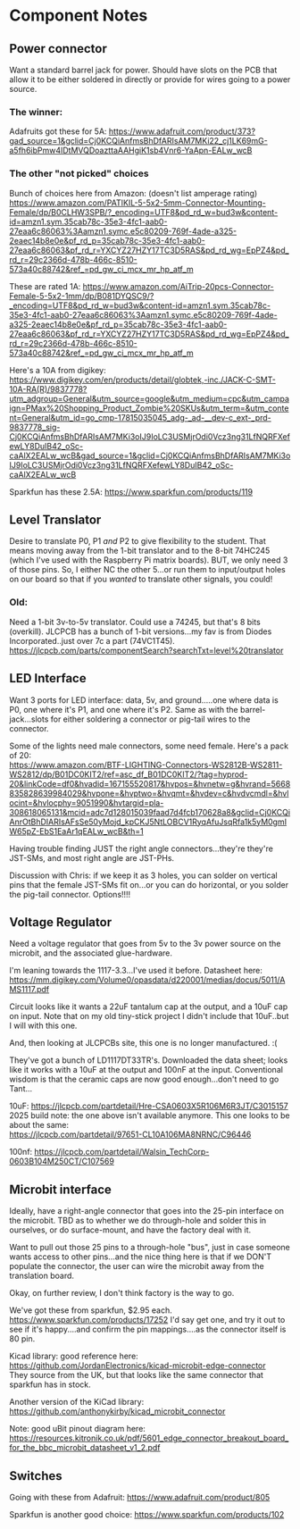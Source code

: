 # Component Notes

## Power connector

Want a standard barrel jack for power.  Should have slots on the PCB that allow it to be either soldered in directly or provide for wires going to a power source.

### The winner:
Adafruits got these for 5A:
https://www.adafruit.com/product/373?gad_source=1&gclid=Cj0KCQiAnfmsBhDfARIsAM7MKi22_cj1LK69mG-a5fh6ibPmw4IDtMVQDoazttaAAHgiK1sb4Vnr6-YaApn-EALw_wcB

### The other "not picked" choices
Bunch of choices here from Amazon:
(doesn't list amperage rating)
https://www.amazon.com/PATIKIL-5-5x2-5mm-Connector-Mounting-Female/dp/B0CLHW3SPB/?_encoding=UTF8&pd_rd_w=bud3w&content-id=amzn1.sym.35cab78c-35e3-4fc1-aab0-27eaa6c86063%3Aamzn1.symc.e5c80209-769f-4ade-a325-2eaec14b8e0e&pf_rd_p=35cab78c-35e3-4fc1-aab0-27eaa6c86063&pf_rd_r=YXCYZ27HZY17TC3D5RAS&pd_rd_wg=EpPZ4&pd_rd_r=29c2366d-478b-466c-8510-573a40c88742&ref_=pd_gw_ci_mcx_mr_hp_atf_m

These are rated 1A:
https://www.amazon.com/AiTrip-20pcs-Connector-Female-5-5x2-1mm/dp/B081DYQSC9/?_encoding=UTF8&pd_rd_w=bud3w&content-id=amzn1.sym.35cab78c-35e3-4fc1-aab0-27eaa6c86063%3Aamzn1.symc.e5c80209-769f-4ade-a325-2eaec14b8e0e&pf_rd_p=35cab78c-35e3-4fc1-aab0-27eaa6c86063&pf_rd_r=YXCYZ27HZY17TC3D5RAS&pd_rd_wg=EpPZ4&pd_rd_r=29c2366d-478b-466c-8510-573a40c88742&ref_=pd_gw_ci_mcx_mr_hp_atf_m

Here's a 10A from digikey:
https://www.digikey.com/en/products/detail/globtek,-inc./JACK-C-SMT-10A-RA(R)/9837778?utm_adgroup=General&utm_source=google&utm_medium=cpc&utm_campaign=PMax%20Shopping_Product_Zombie%20SKUs&utm_term=&utm_content=General&utm_id=go_cmp-17815035045_adg-_ad-__dev-c_ext-_prd-9837778_sig-Cj0KCQiAnfmsBhDfARIsAM7MKi3oIJ9IoLC3USMjrOdi0Vcz3ng31LfNQRFXefewLY8DuIB42_oSc-caAlX2EALw_wcB&gad_source=1&gclid=Cj0KCQiAnfmsBhDfARIsAM7MKi3oIJ9IoLC3USMjrOdi0Vcz3ng31LfNQRFXefewLY8DuIB42_oSc-caAlX2EALw_wcB

Sparkfun has these 2.5A:
https://www.sparkfun.com/products/119

## Level Translator
Desire to translate P0, P1 *and* P2 to give flexibility to the student.  That means moving away from the 1-bit translator and to the 8-bit 74HC245 (which I've used with the Raspberry Pi matrix boards).  BUT, we only need 3 of those pins.  So, I either NC the other 5...or run them to input/output holes on our board so that if you *wanted* to translate other signals, you could!

### Old:
Need a 1-bit 3v-to-5v translator.  Could use a 74245, but that's 8 bits (overkill).  JLCPCB has a bunch of 1-bit versions...my fav is from Diodes Incorporated..just over 7c a part (74VC1T45).  
https://jlcpcb.com/parts/componentSearch?searchTxt=level%20translator


## LED Interface
Want 3 ports for LED interface:  data, 5v, and ground.....one where data is P0, one where it's P1, and one where it's P2.  Same as with the barrel-jack...slots for either soldering a connector or pig-tail wires to the connector.

Some of the lights need male connectors, some need female.  Here's a pack of 20:  
https://www.amazon.com/BTF-LIGHTING-Connectors-WS2812B-WS2811-WS2812/dp/B01DC0KIT2/ref=asc_df_B01DC0KIT2/?tag=hyprod-20&linkCode=df0&hvadid=167155520817&hvpos=&hvnetw=g&hvrand=5668835828639984029&hvpone=&hvptwo=&hvqmt=&hvdev=c&hvdvcmdl=&hvlocint=&hvlocphy=9051990&hvtargid=pla-308618065131&mcid=adc7d128015039faad7d4fcb170628a8&gclid=Cj0KCQiAnrOtBhDIARIsAFsSe50yMojd_kpCKJ5NtLOBCV1RyqAfuJsqRfa1k5yM0gmIW65pZ-EbS1EaAr1qEALw_wcB&th=1

Having trouble finding JUST the right angle connectors...they're they're JST-SMs, and most right angle are JST-PHs.  

Discussion with Chris:  if we keep it as 3 holes, you can solder on vertical pins that the female JST-SMs fit on...or you can do horizontal, or you solder the pig-tail connector.  Options!!!!

## Voltage Regulator
Need a voltage regulator that goes from 5v to the 3v power source on the microbit, and the associated glue-hardware.

I'm leaning towards the 1117-3.3...I've used it before.  Datasheet here:
https://mm.digikey.com/Volume0/opasdata/d220001/medias/docus/5011/AMS1117.pdf

Circuit looks like it wants a 22uF tantalum cap at the output, and a 10uF cap on input.  Note that on my old tiny-stick project I didn't include that 10uF..but I will with this one.

And, then looking at JLCPCBs site, this one is no longer manufactured.  :(

They've got a bunch of LD1117DT33TR's.  Downloaded the data sheet; looks like it works with a 10uF at the output and 100nF at the input.  Conventional wisdom is that the ceramic caps are now good enough...don't need to go Tant...

10uF:
https://jlcpcb.com/partdetail/Hre-CSA0603X5R106M6R3JT/C3015157  
2025 build note:  the one above isn't available anymore.  This one looks to be about the same:  
https://jlcpcb.com/partdetail/97651-CL10A106MA8NRNC/C96446

100nf:
https://jlcpcb.com/partdetail/Walsin_TechCorp-0603B104M250CT/C107569  


## Microbit interface
Ideally, have a right-angle connector that goes into the 25-pin interface on the microbit.  TBD as to whether we do through-hole and solder this in ourselves, or do surface-mount, and have the factory deal with it.

Want to pull out those 25 pins to a through-hole "bus", just in case someone wants access to other pins...and the nice thing here is that if we DON'T populate the connector, the user can wire the microbit away from the translation board.

Okay, on further review, I don't think factory is the way to go.

We've got these from sparkfun, $2.95 each.
https://www.sparkfun.com/products/17252
I'd say get one, and try it out to see if it's happy....and confirm the pin mappings....as the connector itself is 80 pin.

Kicad library:  good reference here:  https://github.com/JordanElectronics/kicad-microbit-edge-connector  
They source from the UK, but that looks like the same connector that sparkfun has in stock.

Another version of the KiCad library:
https://github.com/anthonykirby/kicad_microbit_connector

Note:  good uBit pinout diagram here:
https://resources.kitronik.co.uk/pdf/5601_edge_connector_breakout_board_for_the_bbc_microbit_datasheet_v1_2.pdf


## Switches
Going with these from Adafruit:
https://www.adafruit.com/product/805

Sparkfun is another good choice:
https://www.sparkfun.com/products/102




